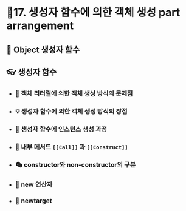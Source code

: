 # 🎈17. 생성자 함수에 의한 객체 생성 part arrangement

## 🔎 Object 생성자 함수

## 👓 생성자 함수

- ### 🦺 객체 리터럴에 의한 객체 생성 방식의 문제점

- ### 💡 생성자 함수에 의한 객체 생성 방식의 장점

- ### 🔬 생성자 함수에 인스턴스 생성 과정

- ### 🎳 내부 메서드 `[[Call]]` 과 `[[Construct]]`

- ### 🎭 constructor와 non-constructor의 구분

- ### 🔮 new 연산자

- ### 🥏 newtarget
